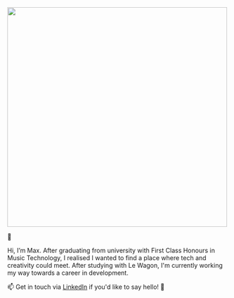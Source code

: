 <!-- ![Max McLellan GitHub ReadMe] -->
<img src="https://user-images.githubusercontent.com/84919546/128417690-3e99a755-e995-44fa-9ed6-3982cf9fd3a3.jpg" width="500">


👋 

Hi, I’m Max. After graduating from university with First Class Honours in Music Technology, I realised I wanted to find a place where tech and creativity could meet. After studying
with Le Wagon, I'm currently working my way towards a career in development. 

📫 Get in touch via [LinkedIn](https://www.linkedin.com/in/max-mclellan-069863120/) if you'd like to say hello! 🔗

<!---
MaxMcLellan/MaxMcLellan is a ✨ special ✨ repository because its `README.md` (this file) appears on your GitHub profile.
You can click the Preview link to take a look at your changes.
--->

